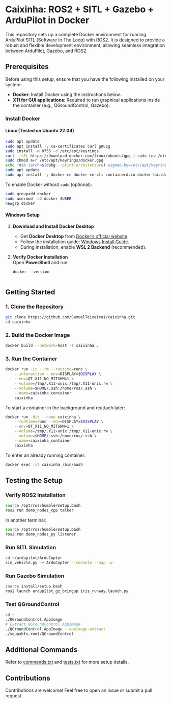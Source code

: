 # Caixinha: ROS2 + SITL + Gazebo + ArduPilot in Docker

This repository sets up a complete Docker environment for running ArduPilot SITL (Software In The Loop) with ROS2. It is designed to provide a robust and flexible development environment, allowing seamless integration between ArduPilot, Gazebo, and ROS2.

## Prerequisites

Before using this setup, ensure that you have the following installed on your system:

- **Docker**: Install Docker using the instructions below.
- **X11 for GUI applications**: Required to run graphical applications inside the container (e.g., QGroundControl, Gazebo).

### Install Docker

#### Linux (Tested on Ubuntu 22.04)

```bash
sudo apt update
sudo apt install -y ca-certificates curl gnupg
sudo install -m 0755 -d /etc/apt/keyrings
curl -fsSL https://download.docker.com/linux/ubuntu/gpg | sudo tee /etc/apt/keyrings/docker.gpg > /dev/null
sudo chmod a+r /etc/apt/keyrings/docker.gpg
echo "deb [arch=$(dpkg --print-architecture) signed-by=/etc/apt/keyrings/docker.gpg] https://download.docker.com/linux/ubuntu $(lsb_release -cs) stable" | sudo tee /etc/apt/sources.list.d/docker.list > /dev/null
sudo apt update
sudo apt install -y docker-ce docker-ce-cli containerd.io docker-buildx-plugin docker-compose-plugin
```

To enable Docker without `sudo` (optional):
```bash
sudo groupadd docker
sudo usermod -aG docker $USER
newgrp docker
```

#### Windows Setup

1. **Download and Install Docker Desktop**  
   - Get **Docker Desktop** from [Docker’s official website](https://www.docker.com/products/docker-desktop/).  
   - Follow the installation guide: [Windows Install Guide](https://docs.docker.com/desktop/setup/install/windows-install/).  
   - During installation, enable **WSL 2 Backend** (recommended).  

2. **Verify Docker Installation**  
   Open **PowerShell** and run:  
   ```powershell
   docker --version



## Getting Started

### 1. Clone the Repository
```bash
git clone https://github.com/SamuelTeixeira1/caixinha.git
cd caixinha
```

### 2. Build the Docker Image
```bash
docker build --network=host -t caixinha .
```

### 3. Run the Container
```bash
docker run -it --rm --runtime=runc \
    --interactive --env=DISPLAY=$DISPLAY \
    --env=QT_X11_NO_MITSHM=1 \
    --volume=/tmp/.X11-unix:/tmp/.X11-unix:rw \
    --volume=$HOME/.ssh:/home/ros/.ssh \
    --name=caixinha_container
    caixinha
```

To start a container in the background and reattach later:
```bash
docker run -dit --name caixinha \
    --runtime=runc --env=DISPLAY=$DISPLAY \
    --env=QT_X11_NO_MITSHM=1 \
    --volume=/tmp/.X11-unix:/tmp/.X11-unix:rw \
    --volume=$HOME/.ssh:/home/ros/.ssh \
    --name=caixinha_container
    caixinha
```

To enter an already running container:
```bash
docker exec -it caixinha /bin/bash
```

## Testing the Setup

### Verify ROS2 Installation
```bash
source /opt/ros/humble/setup.bash
ros2 run demo_nodes_cpp talker
```
In another terminal:
```bash
source /opt/ros/humble/setup.bash
ros2 run demo_nodes_py listener
```

### Run SITL Simulation
```bash
cd ~/ardupilot/ArduCopter
sim_vehicle.py -v ArduCopter --console --map -w
```

### Run Gazebo Simulation
```bash
source install/setup.bash
ros2 launch ardupilot_gz_bringup iris_runway.launch.py
```

### Test QGroundControl
```bash
cd ~
./QGroundControl.AppImage
# Extract QGroundControl AppImage
./QGroundControl.AppImage --appimage-extract
./squashfs-root/QGroundControl
```

## Additional Commands
Refer to [commands.txt](commands.txt) and [tests.txt](tests.txt) for more setup details.

## Contributions
Contributions are welcome! Feel free to open an issue or submit a pull request.


